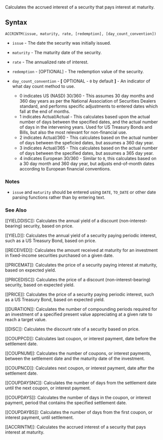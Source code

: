 Calculates the accrued interest of a security that pays interest at maturity.

## Syntax

`ACCRINTM(issue, maturity, rate, [redemption], [day_count_convention])`

* `issue` - The date the security was initially issued.
* `maturity` - The maturity date of the security.
* `rate` - The annualized rate of interest.
* `redemption` - [OPTIONAL] - The redemption value of the security.
* `day_count_convention` - **[** OPTIONAL - `0` by default **]** - An indicator of what day count method to use.

  + 0 indicates US (NASD) 30/360 - This assumes 30 day months and 360 day years as per the National Association of Securities Dealers standard, and performs specific adjustments to entered dates which fall at the end of months.
  + 1 indicates Actual/Actual - This calculates based upon the actual number of days between the specified dates, and the actual number of days in the intervening years. Used for US Treasury Bonds and Bills, but also the most relevant for non-financial use.
  + 2 indicates Actual/360 - This calculates based on the actual number of days between the speficied dates, but assumes a 360 day year.
  + 3 indicates Actual/365 - This calculates based on the actual number of days between the specified dates, but assumes a 365 day year.
  + 4 indicates European 30/360 - Similar to `0`, this calculates based on a 30 day month and 360 day year, but adjusts end-of-month dates according to European financial conventions.

### Notes

* `issue` and `maturity` should be entered using `DATE`, `TO_DATE` or other date parsing functions rather than by entering text.

### See Also

[[YIELDDISC]]: Calculates the annual yield of a discount (non-interest-bearing) security, based on price.

[[YIELD]]: Calculates the annual yield of a security paying periodic interest, such as a US Treasury Bond, based on price.

[[RECEIVED]]: Calculates the amount received at maturity for an investment in fixed-income securities purchased on a given date.

[[PRICEMAT]]: Calculates the price of a security paying interest at maturity, based on expected yield.

[[PRICEDISC]]: Calculates the price of a discount (non-interest-bearing) security, based on expected yield.

[[PRICE]]: Calculates the price of a security paying periodic interest, such as a US Treasury Bond, based on expected yield.

[[DURATION]]: Calculates the number of compounding periods required for an investment of a specified present value appreciating at a given rate to reach a target value.

[[DISC]]: Calculates the discount rate of a security based on price.

[[COUPPCD]]: Calculates last coupon, or interest payment, date before the settlement date.

[[COUPNUM]]: Calculates the number of coupons, or interest payments, between the settlement date and the maturity date of the investment.

[[COUPNCD]]: Calculates next coupon, or interest payment, date after the settlement date.

[[COUPDAYSNC]]: Calculates the number of days from the settlement date until the next coupon, or interest payment.

[[COUPDAYS]]: Calculates the number of days in the coupon, or interest payment, period that contains the specified settlement date.

[[COUPDAYBS]]: Calculates the number of days from the first coupon, or interest payment, until settlement.

[[ACCRINTM]]: Calculates the accrued interest of a security that pays interest at maturity.
